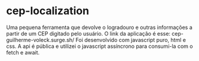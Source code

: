 # cep-localization
Uma pequena ferramenta que devolve o logradouro e outras informações a partir de um CEP digitado pelo usuário. O link da aplicação é esse: cep-guilherme-voleck.surge.sh/
Foi desenvolvido com javascript puro, html e css. A api é pública e utilizei o javascript assíncrono para consumi-la com o fetch e await.
